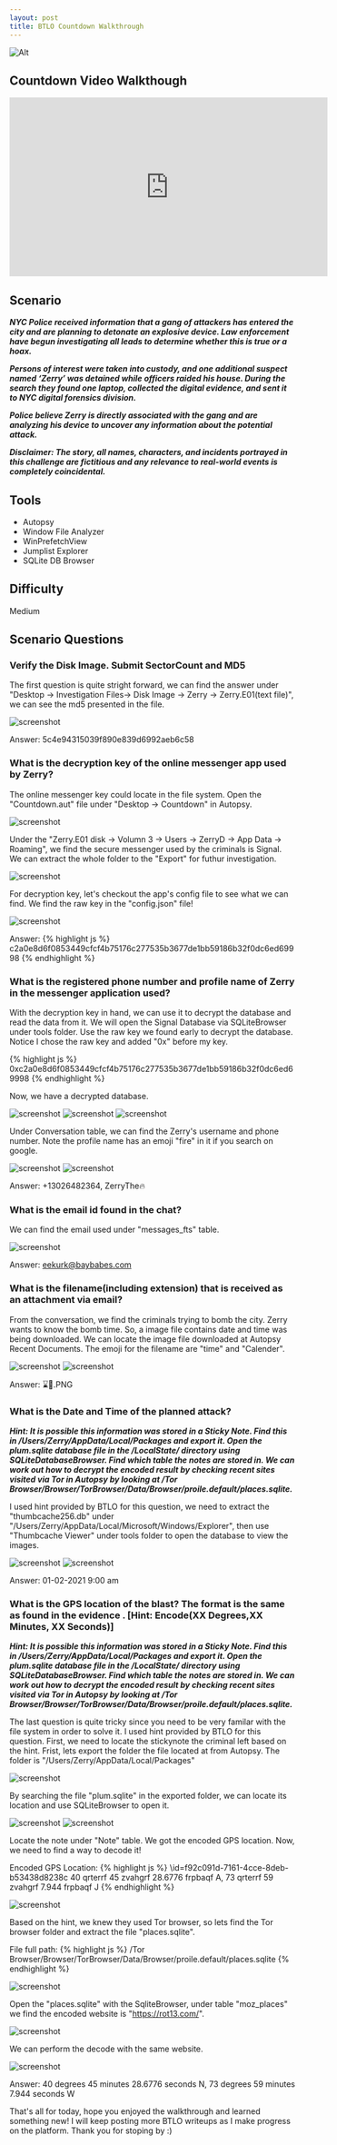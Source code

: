 ```yaml
---
layout: post
title: BTLO Countdown Walkthrough
---
```

![Alt](https://bohansec.com/assets/Countdown/coverpage.jpg "Security Blue Team")

## Countdown Video Walkthough 

<iframe width="560" height="315" src="https://youtu.be/YrfyzyiXvek" frameborder="0" allow="autoplay; encrypted-media" allowfullscreen></iframe>

## Scenario

***NYC Police received information that a gang of attackers has entered the city and are planning to detonate an explosive device. Law enforcement have begun investigating all leads to determine whether this is true or a hoax.***

***Persons of interest were taken into custody, and one additional suspect named ‘Zerry’ was detained while officers raided his house. During the search they found one laptop, collected the digital evidence, and sent it to NYC digital forensics division.***

***Police believe Zerry is directly associated with the gang and are analyzing his device to uncover any information about the potential attack.***

***Disclaimer: The story, all names, characters, and incidents portrayed in this challenge are fictitious and any relevance to real-world events is completely coincidental.***

## Tools
- Autopsy 
- Window File Analyzer 
- WinPrefetchView 
- Jumplist Explorer 
- SQLite DB Browser 

## Difficulty
Medium

## Scenario Questions

### Verify the Disk Image. Submit SectorCount and MD5

The first question is quite stright forward, we can find the answer under "Desktop -> Investigation Files-> Disk Image -> Zerry -> Zerry.E01(text file)", we can see the md5 presented in the file.

![screenshot](https://bohansec.com/assets/Countdown/1.PNG "screenshot")

Answer: 
5c4e94315039f890e839d6992aeb6c58

### What is the decryption key of the online messenger app used by Zerry?

The online messenger key could locate in the file system. Open the "Countdown.aut" file under "Desktop -> Countdown" in Autopsy.

![screenshot](https://bohansec.com/assets/Countdown/2.PNG "screenshot")

Under the "Zerry.E01 disk -> Volumn 3 -> Users -> ZerryD -> App Data -> Roaming", we find the secure messenger used by the criminals is Signal. We can extract the whole folder to the "Export" for futhur investigation.

![screenshot](https://bohansec.com/assets/Countdown/3.PNG "screenshot")

For decryption key, let's checkout the app's config file to see what we can find. We find the raw key in the "config.json" file! 

![screenshot](https://bohansec.com/assets/Countdown/3-1.PNG "screenshot")


Answer:
{% highlight js %}
c2a0e8d6f0853449cfcf4b75176c277535b3677de1bb59186b32f0dc6ed69998
{% endhighlight %}

### What is the registered phone number and profile name of Zerry in the messenger application used?

With the decryption key in hand, we can use it to decrypt the database and read the data from it. We will open the Signal Database via SQLiteBrowser under tools folder. Use the raw key we found early to decrypt the database. Notice I chose the raw key and added "0x" before my key.

{% highlight js %}
0xc2a0e8d6f0853449cfcf4b75176c277535b3677de1bb59186b32f0dc6ed69998
{% endhighlight %}

Now, we have a decrypted database.

![screenshot](https://bohansec.com/assets/Countdown/4.PNG "screenshot")
![screenshot](https://bohansec.com/assets/Countdown/5.PNG "screenshot")
![screenshot](https://bohansec.com/assets/Countdown/6.PNG "screenshot")

Under Conversation table, we can find the Zerry's username and phone number. Note the profile name has an emoji "fire" in it if you search on google.

![screenshot](https://bohansec.com/assets/Countdown/7.PNG "screenshot")
![screenshot](https://bohansec.com/assets/Countdown/8.PNG "screenshot")

Answer:
+13026482364, ZerryThe🔥 

### What is the email id found in the chat? 

We can find the email used under "messages_fts" table.

![screenshot](https://bohansec.com/assets/Countdown/9.PNG "screenshot")

Answer:
eekurk@baybabes.com

### What is the filename(including extension) that is received as an attachment via email?

From the conversation, we find the criminals trying to bomb the city. Zerry wants to know the bomb time. So, a image file contains date and time was being downloaded. We can locate the image file downloaded at Autopsy Recent Documents. The emoji for the filename are "time" and "Calender".

![screenshot](https://bohansec.com/assets/Countdown/10.PNG "screenshot")
![screenshot](https://bohansec.com/assets/Countdown/11.PNG "screenshot")

Answer:
⌛📅.PNG

### What is the Date and Time of the planned attack?

***Hint: It is possible this information was stored in a Sticky Note. Find this in /Users/Zerry/AppData/Local/Packages and export it. Open the plum.sqlite database file in the /LocalState/ directory using SQLiteDatabaseBrowser. Find which table the notes are stored in. We can work out how to decrypt the encoded result by checking recent sites visited via Tor in Autopsy by looking at /Tor Browser/Browser/TorBrowser/Data/Browser/proile.default/places.sqlite.***

I used hint provided by BTLO for this question, we need to extract the "thumbcache256.db" under "/Users/Zerry/AppData/Local/Microsoft/Windows/Explorer", then use "Thumbcache Viewer" under tools folder to open the database to view the images.

![screenshot](https://bohansec.com/assets/Countdown/12.PNG "screenshot")
![screenshot](https://bohansec.com/assets/Countdown/13.PNG "screenshot")

Answer:
01-02-2021 9:00 am

### What is the GPS location of the blast? The format is the same as found in the evidence . [Hint: Encode(XX Degrees,XX Minutes, XX Seconds)] 

***Hint: It is possible this information was stored in a Sticky Note. Find this in /Users/Zerry/AppData/Local/Packages and export it. Open the plum.sqlite database file in the /LocalState/ directory using SQLiteDatabaseBrowser. Find which table the notes are stored in. We can work out how to decrypt the encoded result by checking recent sites visited via Tor in Autopsy by looking at /Tor Browser/Browser/TorBrowser/Data/Browser/proile.default/places.sqlite.***

The last question is quite tricky since you need to be very familar with the file system in order to solve it. I used hint provided by BTLO for this question. First, we need to locate the stickynote the criminal left based on the hint. Frist, lets export the folder the file located at from Autopsy. The folder is "/Users/Zerry/AppData/Local/Packages"

![screenshot](https://bohansec.com/assets/Countdown/14.PNG "screenshot")

By searching the file "plum.sqlite" in the exported folder, we can locate its location and use SQLiteBrowser to open it.

![screenshot](https://bohansec.com/assets/Countdown/15.PNG "screenshot")
![screenshot](https://bohansec.com/assets/Countdown/16.PNG "screenshot")

Locate the note under "Note" table. We got the encoded GPS location. Now, we need to find a way to decode it!

Encoded GPS Location:
{% highlight js %}
\id=f92c091d-7161-4cce-8deb-b53438d8238c 40 qrterrf 45 zvahgrf 28.6776 frpbaqf A, 73 qrterrf 59 zvahgrf 7.944 frpbaqf J
{% endhighlight %}

![screenshot](https://bohansec.com/assets/Countdown/17.PNG "screenshot")

Based on the hint, we knew they used Tor browser, so lets find the Tor browser folder and extract the file "places.sqlite".

File full path:
{% highlight js %}
/Tor Browser/Browser/TorBrowser/Data/Browser/proile.default/places.sqlite
{% endhighlight %}

![screenshot](https://bohansec.com/assets/Countdown/18.PNG "screenshot")

Open the "places.sqlite" with the SqliteBrowser, under table "moz_places" we find the encoded website is "https://rot13.com/". 

![screenshot](https://bohansec.com/assets/Countdown/19.PNG "screenshot")

We can perform the decode with the same website.

![screenshot](https://bohansec.com/assets/Countdown/20.PNG "screenshot")

Answer:
40 degrees 45 minutes 28.6776 seconds N, 73 degrees 59 minutes 7.944 seconds W


That's all for today, hope you enjoyed the walkthrough and learned something new! I will keep posting more BTLO writeups as I make progress on the platform. Thank you for stoping by :) 